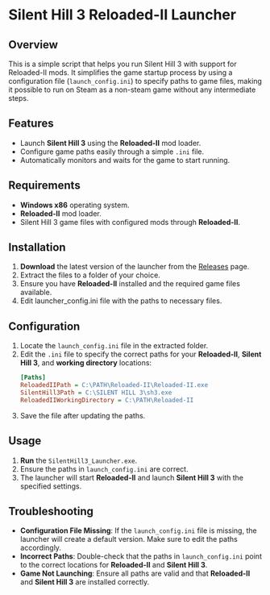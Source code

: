 # Silent Hill 3 Reloaded-II Launcher

## Overview

This is a simple script that helps you run Silent Hill 3 with support for Reloaded-II mods. It simplifies the game startup process by using a configuration file (`launch_config.ini`) to specify paths to game files, making it possible to run on Steam as a non-steam game without any intermediate steps.

## Features

- Launch **Silent Hill 3** using the **Reloaded-II** mod loader.
- Configure game paths easily through a simple `.ini` file.
- Automatically monitors and waits for the game to start running.

## Requirements

- **Windows x86** operating system.
- **Reloaded-II** mod loader.
- Silent Hill 3 game files with configured mods through **Reloaded-II**.

## Installation

1. **Download** the latest version of the launcher from the [Releases](https://github.com/your-username/silent-hill-3-launcher/releases) page.
2. Extract the files to a folder of your choice.
3. Ensure you have **Reloaded-II** installed and the required game files available.
4. Edit launcher\_config.ini file with the paths to necessary files.

## Configuration

1. Locate the `launch_config.ini` file in the extracted folder.
2. Edit the `.ini` file to specify the correct paths for your **Reloaded-II**, **Silent Hill 3**, and **working directory** locations:
   ```ini
   [Paths]
   ReloadedIIPath = C:\PATH\Reloaded-II\Reloaded-II.exe
   SilentHill3Path = C:\SILENT HILL 3\sh3.exe
   ReloadedIIWorkingDirectory = C:\PATH\Reloaded-II
   ```
3. Save the file after updating the paths.

## Usage

1. **Run** the `SilentHill3_Launcher.exe`.
2. Ensure the paths in `launch_config.ini` are correct.
3. The launcher will start **Reloaded-II** and launch **Silent Hill 3** with the specified settings.

## Troubleshooting

- **Configuration File Missing**: If the `launch_config.ini` file is missing, the launcher will create a default version. Make sure to edit the paths accordingly.
- **Incorrect Paths**: Double-check that the paths in `launch_config.ini` point to the correct locations for **Reloaded-II** and **Silent Hill 3**.
- **Game Not Launching**: Ensure all paths are valid and that **Reloaded-II** and **Silent Hill 3** are installed correctly.
